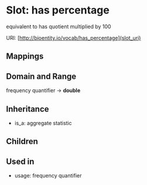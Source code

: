 # Slot: has percentage


equivalent to has quotient multiplied by 100

URI: [http://bioentity.io/vocab/has_percentage](slot_uri)
## Mappings

## Domain and Range

frequency quantifier -> **double**
## Inheritance

 *  is_a: aggregate statistic
## Children

## Used in

 *  usage: frequency quantifier
